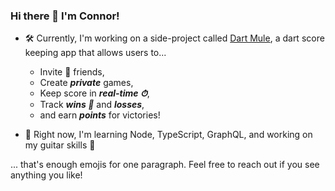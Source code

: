 ### Hi there 👋 I'm Connor!

- 🛠 Currently, I'm working on a side-project called [Dart Mule](https://beta.dartmule.com/), a dart score keeping app that allows users to... 
  - Invite 🎉 friends, 
  - Create ***private*** games, 
  - Keep score in ***real-time ⏱***, 
  - Track ***wins 🥇*** and ***losses***,
  - and earn ***points*** for victories!

- 🌱 Right now, I'm learning Node, TypeScript, GraphQL, and working on my guitar skills 🤘


... that's enough emojis for one paragraph. Feel free to reach out if you see anything you like!

<!--
**Connor406/Connor406** is a ✨ _special_ ✨ repository because its `README.md` (this file) appears on your GitHub profile.

Here are some ideas to get you started:

- 👯 I’m looking to collaborate on ...
- 🤔 I’m looking for help with ...
- 💬 Ask me about ...
- 📫 How to reach me: ...
- 😄 Pronouns: ...
- ⚡ Fun fact: ...
-->
